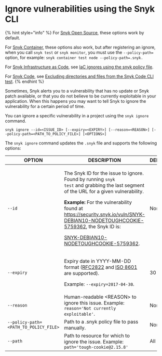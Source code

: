 # Ignore vulnerabilities using the Snyk CLI

{% hint style="info" %}
For [Snyk Open Source](../../scan-with-snyk/snyk-open-source/), these options work by default.

For [Snyk Container](../../scan-with-snyk/snyk-container/), these options also work, but after registering an ignore, when you call `snyk test` or `snyk monitor`, you must use the `--policy-path=` option, for example: `snyk container test node --policy-path=.snyk.`

For [Snyk Infrastructure as Code](../../scan-with-snyk/snyk-iac/scan-your-iac-source-code/), see [IaC ignores using the snyk policy file](snyk-cli-for-iac/iac-ignores-using-the-.snyk-policy-file.md).

For [Snyk Code](../../scan-with-snyk/snyk-code/), see [Excluding directories and files from the Snyk Code CLI test](snyk-cli-for-snyk-code/exclude-directories-and-files-from-snyk-code-cli-tests.md).
{% endhint %}

Sometimes, Snyk alerts you to a vulnerability that has no update or Snyk patch available, or that you do not believe to be currently exploitable in your application. When this happens you may want to tell Snyk to ignore the vulnerability for a certain period of time.

You can ignore a specific vulnerability in a project using the `snyk ignore` command.

`snyk ignore --id=<ISSUE_ID> [--expiry=<EXPIRY>] [--reason=<REASON>] [--policy-path=<PATH_TO_POLICY_FILE>] [<OPTIONS>]`

The `snyk ignore` command updates the `.snyk` file and supports the following options:

| **OPTION**                            | **DESCRIPTION**                                                                                                                                                                                                                                                                                                                                                                                                                                                                                                              | **DEFAULT** | **REQUIRED** |
| ------------------------------------- | ---------------------------------------------------------------------------------------------------------------------------------------------------------------------------------------------------------------------------------------------------------------------------------------------------------------------------------------------------------------------------------------------------------------------------------------------------------------------------------------------------------------------------- | ----------- | ------------ |
| `--id`                                | <p>The Snyk ID for the issue to ignore. Found by running <code>snyk test</code> and grabbing the last segment of the URL for a given vulnerability.</p><p><strong>Example:</strong> For the vulnerability found at <a href="https://security.snyk.io/vuln/SNYK-DEBIAN10-NODETOUGHCOOKIE-5759362">https://security.snyk.io/vuln/SNYK-DEBIAN10-NODETOUGHCOOKIE-5759362</a>, the Snyk ID is:</p><p><a href="https://security.snyk.io/vuln/SNYK-DEBIAN10-NODETOUGHCOOKIE-5759362">SNYK-DEBIAN10-NODETOUGHCOOKIE-5759362</a>.</p> | None        | Yes          |
| `--expiry`                            | <p>Expiry date in YYYY-MM-DD format (<a href="https://tools.ietf.org/html/rfc2822#page-14">RFC2822</a> and <a href="https://www.iso.org/iso-8601-date-and-time-format.html">ISO 8601</a> are supported).</p><p>Example: <code>--expiry=2017-04-30</code>.</p>                                                                                                                                                                                                                                                                | 30 days     | No           |
| `--reason`                            | Human-readable \<REASON> to ignore this issue. Example: `reason='Not currently exploitable'`.                                                                                                                                                                                                                                                                                                                                                                                                                                | None        | No           |
| `--policy-path=<PATH_TO_POLICY_FILE>` | Path to a .snyk policy file to pass manually.                                                                                                                                                                                                                                                                                                                                                                                                                                                                                | None        | No           |
| `--path`                              | Path to resource for which to ignore the issue. Example: `path='tough-cookie@2.15.8'`                                                                                                                                                                                                                                                                                                                                                                                                                                        | All         | No           |
